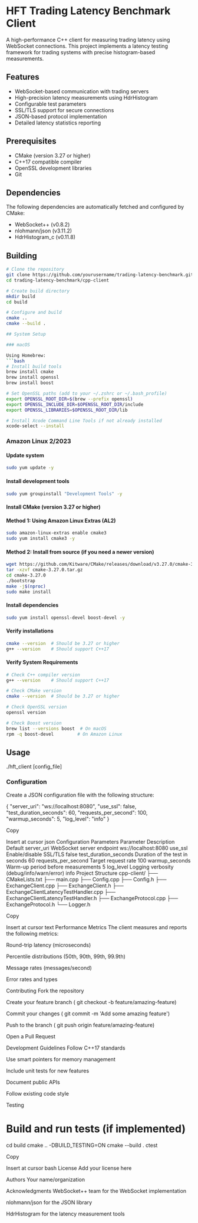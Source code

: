 # HFT Trading Latency Benchmark Client

A high-performance C++ client for measuring trading latency using WebSocket connections. This project implements a latency testing framework for trading systems with precise histogram-based measurements.

## Features

- WebSocket-based communication with trading servers
- High-precision latency measurements using HdrHistogram
- Configurable test parameters
- SSL/TLS support for secure connections
- JSON-based protocol implementation
- Detailed latency statistics reporting

## Prerequisites

- CMake (version 3.27 or higher)
- C++17 compatible compiler
- OpenSSL development libraries
- Git

## Dependencies

The following dependencies are automatically fetched and configured by CMake:
- WebSocket++ (v0.8.2)
- nlohmann/json (v3.11.2)
- HdrHistogram_c (v0.11.8)

## Building

```bash
# Clone the repository
git clone https://github.com/yourusername/trading-latency-benchmark.git
cd trading-latency-benchmark/cpp-client

# Create build directory
mkdir build
cd build

# Configure and build
cmake ..
cmake --build .

## System Setup

### macOS

Using Homebrew:
```bash
# Install build tools
brew install cmake
brew install openssl
brew install boost

# Set OpenSSL paths (add to your ~/.zshrc or ~/.bash_profile)
export OPENSSL_ROOT_DIR=$(brew --prefix openssl)
export OPENSSL_INCLUDE_DIR=$OPENSSL_ROOT_DIR/include
export OPENSSL_LIBRARIES=$OPENSSL_ROOT_DIR/lib

# Install Xcode Command Line Tools if not already installed
xcode-select --install
```

### Amazon Linux 2/2023
#### Update system
```bash
sudo yum update -y
```
#### Install development tools
```bash
sudo yum groupinstall "Development Tools" -y
```

#### Install CMake (version 3.27 or higher)
#### Method 1: Using Amazon Linux Extras (AL2)
```bash
sudo amazon-linux-extras enable cmake3
sudo yum install cmake3 -y
```
#### Method 2: Install from source (if you need a newer version)
```bash
wget https://github.com/Kitware/CMake/releases/download/v3.27.0/cmake-3.27.0.tar.gz
tar -xzvf cmake-3.27.0.tar.gz
cd cmake-3.27.0
./bootstrap
make -j$(nproc)
sudo make install
```

#### Install dependencies
```bash
sudo yum install openssl-devel boost-devel -y
```
#### Verify installations
```bash
cmake --version  # Should be 3.27 or higher
g++ --version    # Should support C++17
```

#### Verify System Requirements
```bash
# Check C++ compiler version
g++ --version    # Should support C++17

# Check CMake version
cmake --version  # Should be 3.27 or higher

# Check OpenSSL version
openssl version

# Check Boost version
brew list --versions boost  # On macOS
rpm -q boost-devel         # On Amazon Linux
```

## Usage
./hft_client [config_file]

### Configuration
Create a JSON configuration file with the following structure:

{
    "server_uri": "ws://localhost:8080",
    "use_ssl": false,
    "test_duration_seconds": 60,
    "requests_per_second": 100,
    "warmup_seconds": 5,
    "log_level": "info"
}

Copy

Insert at cursor
json
Configuration Parameters
Parameter	Description	Default
server_uri	WebSocket server endpoint	ws://localhost:8080
use_ssl	Enable/disable SSL/TLS	false
test_duration_seconds	Duration of the test in seconds	60
requests_per_second	Target request rate	100
warmup_seconds	Warm-up period before measurements	5
log_level	Logging verbosity (debug/info/warn/error)	info
Project Structure
cpp-client/
├── CMakeLists.txt
├── main.cpp
├── Config.cpp
├── Config.h
├── ExchangeClient.cpp
├── ExchangeClient.h
├── ExchangeClientLatencyTestHandler.cpp
├── ExchangeClientLatencyTestHandler.h
├── ExchangeProtocol.cpp
├── ExchangeProtocol.h
└── Logger.h

Copy

Insert at cursor
text
Performance Metrics
The client measures and reports the following metrics:

Round-trip latency (microseconds)

Percentile distributions (50th, 90th, 99th, 99.9th)

Message rates (messages/second)

Error rates and types

Contributing
Fork the repository

Create your feature branch ( git checkout -b feature/amazing-feature)

Commit your changes ( git commit -m 'Add some amazing feature')

Push to the branch ( git push origin feature/amazing-feature)

Open a Pull Request

Development Guidelines
Follow C++17 standards

Use smart pointers for memory management

Include unit tests for new features

Document public APIs

Follow existing code style

Testing
# Build and run tests (if implemented)
cd build
cmake .. -DBUILD_TESTING=ON
cmake --build .
ctest

Copy

Insert at cursor
bash
License
Add your license here

Authors
Your name/organization

Acknowledgments
WebSocket++ team for the WebSocket implementation

nlohmann/json for the JSON library

HdrHistogram for the latency measurement tools